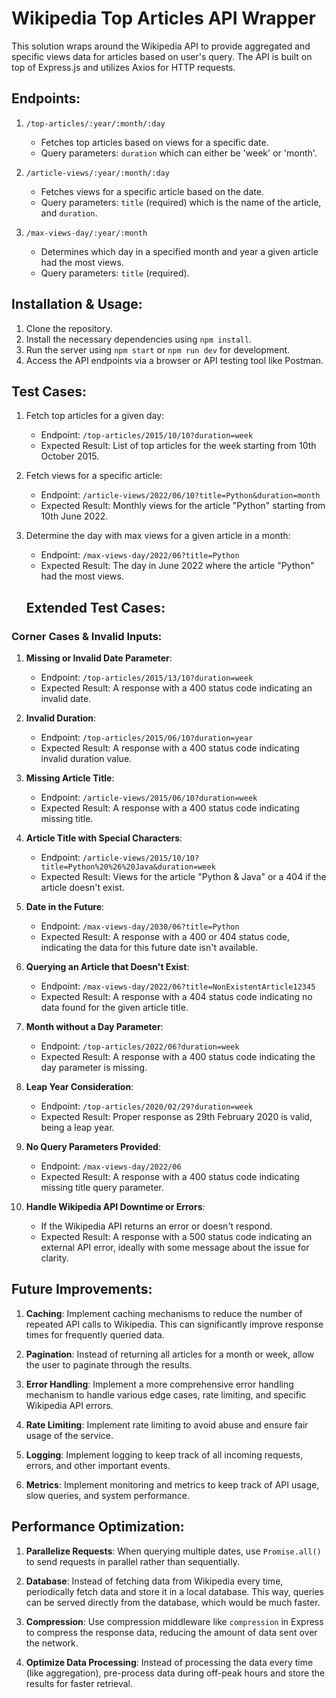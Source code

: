 # Wikipedia Top Articles API Wrapper

This solution wraps around the Wikipedia API to provide aggregated and specific views data for articles based on user's query. The API is built on top of Express.js and utilizes Axios for HTTP requests.

## Endpoints:

1. `/top-articles/:year/:month/:day`
    - Fetches top articles based on views for a specific date.
    - Query parameters: `duration` which can either be 'week' or 'month'.

2. `/article-views/:year/:month/:day`
    - Fetches views for a specific article based on the date.
    - Query parameters: `title` (required) which is the name of the article, and `duration`.

3. `/max-views-day/:year/:month`
    - Determines which day in a specified month and year a given article had the most views.
    - Query parameters: `title` (required).

## Installation & Usage:

1. Clone the repository.
2. Install the necessary dependencies using `npm install`.
3. Run the server using `npm start` or `npm run dev` for development.
4. Access the API endpoints via a browser or API testing tool like Postman.

## Test Cases:

1. Fetch top articles for a given day:
    - Endpoint: `/top-articles/2015/10/10?duration=week`
    - Expected Result: List of top articles for the week starting from 10th October 2015.

2. Fetch views for a specific article:
    - Endpoint: `/article-views/2022/06/10?title=Python&duration=month`
    - Expected Result: Monthly views for the article "Python" starting from 10th June 2022.

3. Determine the day with max views for a given article in a month:
    - Endpoint: `/max-views-day/2022/06?title=Python`
    - Expected Result: The day in June 2022 where the article "Python" had the most views.

    ## Extended Test Cases:

### Corner Cases & Invalid Inputs:

1. **Missing or Invalid Date Parameter**:
    - Endpoint: `/top-articles/2015/13/10?duration=week`
    - Expected Result: A response with a 400 status code indicating an invalid date.
    
2. **Invalid Duration**:
    - Endpoint: `/top-articles/2015/06/10?duration=year`
    - Expected Result: A response with a 400 status code indicating invalid duration value.
    
3. **Missing Article Title**:
    - Endpoint: `/article-views/2015/06/10?duration=week`
    - Expected Result: A response with a 400 status code indicating missing title.

4. **Article Title with Special Characters**:
    - Endpoint: `/article-views/2015/10/10?title=Python%20%26%20Java&duration=week`
    - Expected Result: Views for the article "Python & Java" or a 404 if the article doesn't exist.

5. **Date in the Future**:
    - Endpoint: `/max-views-day/2030/06?title=Python`
    - Expected Result: A response with a 400 or 404 status code, indicating the data for this future date isn't available.

6. **Querying an Article that Doesn't Exist**:
    - Endpoint: `/max-views-day/2022/06?title=NonExistentArticle12345`
    - Expected Result: A response with a 404 status code indicating no data found for the given article title.

7. **Month without a Day Parameter**:
    - Endpoint: `/top-articles/2022/06?duration=week`
    - Expected Result: A response with a 400 status code indicating the day parameter is missing.

8. **Leap Year Consideration**:
    - Endpoint: `/top-articles/2020/02/29?duration=week`
    - Expected Result: Proper response as 29th February 2020 is valid, being a leap year. 

9. **No Query Parameters Provided**:
    - Endpoint: `/max-views-day/2022/06`
    - Expected Result: A response with a 400 status code indicating missing title query parameter.

10. **Handle Wikipedia API Downtime or Errors**:
    - If the Wikipedia API returns an error or doesn't respond.
    - Expected Result: A response with a 500 status code indicating an external API error, ideally with some message about the issue for clarity.

## Future Improvements:

1. **Caching**: Implement caching mechanisms to reduce the number of repeated API calls to Wikipedia. This can significantly improve response times for frequently queried data.

2. **Pagination**: Instead of returning all articles for a month or week, allow the user to paginate through the results.

3. **Error Handling**: Implement a more comprehensive error handling mechanism to handle various edge cases, rate limiting, and specific Wikipedia API errors.

4. **Rate Limiting**: Implement rate limiting to avoid abuse and ensure fair usage of the service.

5. **Logging**: Implement logging to keep track of all incoming requests, errors, and other important events.

6. **Metrics**: Implement monitoring and metrics to keep track of API usage, slow queries, and system performance.

## Performance Optimization:

1. **Parallelize Requests**: When querying multiple dates, use `Promise.all()` to send requests in parallel rather than sequentially.

2. **Database**: Instead of fetching data from Wikipedia every time, periodically fetch data and store it in a local database. This way, queries can be served directly from the database, which would be much faster.

3. **Compression**: Use compression middleware like `compression` in Express to compress the response data, reducing the amount of data sent over the network.

4. **Optimize Data Processing**: Instead of processing the data every time (like aggregation), pre-process data during off-peak hours and store the results for faster retrieval.
